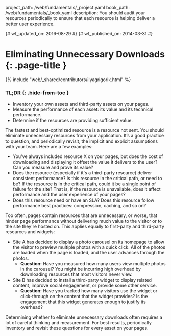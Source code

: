 project_path: /web/fundamentals/_project.yaml
book_path: /web/fundamentals/_book.yaml
description: You should audit your resources periodically to ensure that each resource is helping deliver a better user experience.

{# wf_updated_on: 2016-08-29 #}
{# wf_published_on: 2014-03-31 #}

# Eliminating Unnecessary Downloads {: .page-title }

{% include "web/_shared/contributors/ilyagrigorik.html" %}

### TL;DR {: .hide-from-toc }
* Inventory your own assets and third-party assets on your pages.
* Measure the performance of each asset: its value and its technical performance.
* Determine if the resources are providing sufficient value.

The fastest and best-optimized resource is a resource not sent. You should eliminate unnecessary resources from your application. It’s a good practice to question, and periodically revisit, the implicit and explicit assumptions with your team. Here are a few examples:

* You've always included resource X on your pages, but does the cost of downloading and displaying it offset the value it delivers to the user? Can you measure and prove its value?
* Does the resource (especially if it's a third-party resource) deliver consistent performance? Is this resource in the critical path, or need to be? If the resource is in the critical path, could it be a single point of failure for the site? That is, if the resource is unavailable, does it affect performance and the user experience of your pages?
* Does this resource need or have an SLA? Does this resource follow performance best practices: compression, caching, and so on?

Too often, pages contain resources that are unnecessary, or worse, that hinder page performance without delivering much value to the visitor or to the site they're hosted on. This applies equally to first-party and third-party resources and widgets:

* Site A has decided to display a photo carousel on its homepage to allow the visitor to preview multiple photos with a quick click. All of the photos are loaded when the page is loaded, and the user advances through the photos.
    * **Question:** Have you measured how many users view multiple photos in the carousel? You might be incurring high overhead by downloading resources that most visitors never view.
* Site B has decided to install a third-party widget to display related content, improve social engagement, or provide some other service.
    * **Question:** Have you tracked how many visitors use the widget or click-through on the content that the widget provides? Is the engagement that this widget generates enough to justify its overhead?

Determining whether to eliminate unnecessary downloads often requires a lot of careful thinking and measurement. For best results, periodically inventory and revisit these questions for every asset on your pages.
